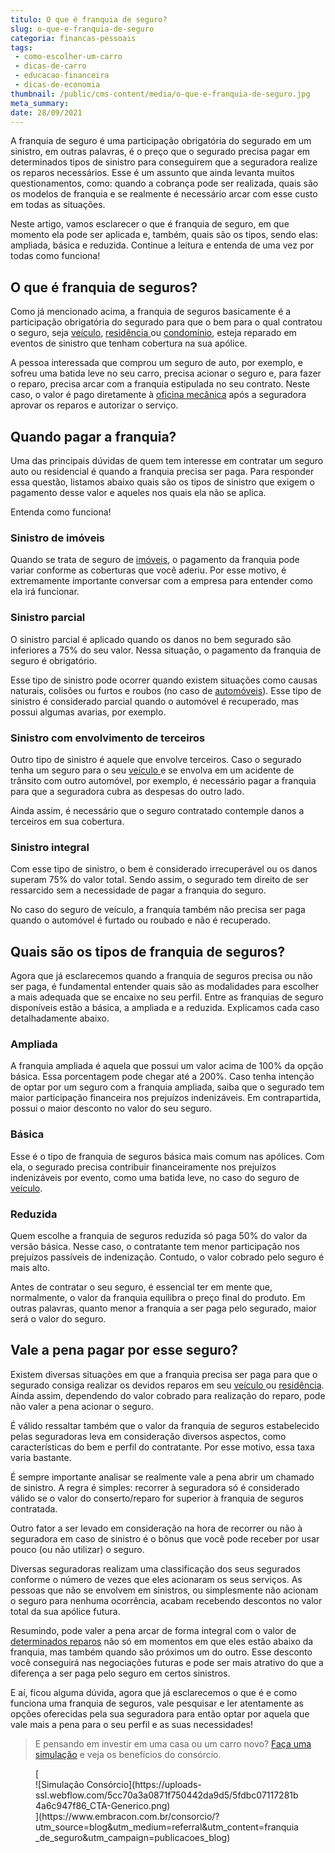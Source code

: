 ```yaml
---
titulo: O que é franquia de seguro?
slug: o-que-e-franquia-de-seguro
categoria: financas-pessoais
tags:
 - como-escolher-um-carro
 - dicas-de-carro
 - educacao-financeira
 - dicas-de-economia
thumbnail: /public/cms-content/media/o-que-e-franquia-de-seguro.jpg
meta_summary: 
date: 28/09/2021
---
```

A franquia de seguro é uma participação obrigatória do segurado em um sinistro, em outras palavras, é o preço que o segurado precisa pagar em determinados tipos de sinistro para conseguirem que a seguradora realize os reparos necessários. Esse é um assunto que ainda levanta muitos questionamentos, como: quando a cobrança pode ser realizada, quais são os modelos de franquia e se realmente é necessário arcar com esse custo em todas as situações.

Neste artigo, vamos esclarecer o que é franquia de seguro, em que momento ela pode ser aplicada e, também, quais são os tipos, sendo elas: ampliada, básica e reduzida. Continue a leitura e entenda de uma vez por todas como funciona!

O que é franquia de seguros?
----------------------------

Como já mencionado acima, a franquia de seguros basicamente é a participação obrigatória do segurado para que o bem para o qual contratou o seguro, seja [veículo](https://www.embracon.com.br/blog/sobre-o-consorcio-de-veiculos-embracon), [residência ](https://www.embracon.com.br/blog/10-principais-dicas-para-transformar-sua-residencia-em-uma-casa-sustentavel)ou [condomínio](https://www.embracon.com.br/blog/casa-em-condominio-fechado-quando-e-porque-fazer-esse-investimento), esteja reparado em eventos de sinistro que tenham cobertura na sua apólice.

A pessoa interessada que comprou um seguro de auto, por exemplo, e sofreu uma batida leve no seu carro, precisa acionar o seguro e, para fazer o reparo, precisa arcar com a franquia estipulada no seu contrato. Neste caso, o valor é pago diretamente à [oficina mecânica](https://www.embracon.com.br/blog/saiba-qual-a-importancia-de-realizar-as-revisoes-regulares-do-carro) após a seguradora aprovar os reparos e autorizar o serviço.

Quando pagar a franquia?
------------------------

Uma das principais dúvidas de quem tem interesse em contratar um seguro auto ou residencial é quando a franquia precisa ser paga. Para responder essa questão, listamos abaixo quais são os tipos de sinistro que exigem o pagamento desse valor e aqueles nos quais ela não se aplica.

Entenda como funciona!

### Sinistro de imóveis

Quando se trata de seguro de [imóveis](https://www.embracon.com.br/blog/como-funciona-um-consorcio-de-imoveis-no-brasil), o pagamento da franquia pode variar conforme as coberturas que você aderiu. Por esse motivo, é extremamente importante conversar com a empresa para entender como ela irá funcionar.

### Sinistro parcial

O sinistro parcial é aplicado quando os danos no bem segurado são inferiores a 75% do seu valor. Nessa situação, o pagamento da franquia de seguro é obrigatório.

Esse tipo de sinistro pode ocorrer quando existem situações como causas naturais, colisões ou furtos e roubos (no caso de [automóveis](https://www.embracon.com.br/blog/compre-o-primeiro-automovel-com-o-consorcio)). Esse tipo de sinistro é considerado parcial quando o automóvel é recuperado, mas possui algumas avarias, por exemplo.

### Sinistro com envolvimento de terceiros

Outro tipo de sinistro é aquele que envolve terceiros. Caso o segurado tenha um seguro para o seu [veículo ](https://www.embracon.com.br/blog/como-comprar-um-carro-seminovo-com-o-consorcio)e se envolva em um acidente de trânsito com outro automóvel, por exemplo, é necessário pagar a franquia para que a seguradora cubra as despesas do outro lado.

Ainda assim, é necessário que o seguro contratado contemple danos a terceiros em sua cobertura.

### Sinistro integral

Com esse tipo de sinistro, o bem é considerado irrecuperável ou os danos superam 75% do valor total. Sendo assim, o segurado tem direito de ser ressarcido sem a necessidade de pagar a franquia do seguro.

No caso do seguro de veículo, a franquia também não precisa ser paga quando o automóvel é furtado ou roubado e não é recuperado.

Quais são os tipos de franquia de seguros?
------------------------------------------

Agora que já esclarecemos quando a franquia de seguros precisa ou não ser paga, é fundamental entender quais são as modalidades para escolher a mais adequada que se encaixe no seu perfil. Entre as franquias de seguro disponíveis estão a básica, a ampliada e a reduzida. Explicamos cada caso detalhadamente abaixo.

### Ampliada

A franquia ampliada é aquela que possui um valor acima de 100% da opção básica. Essa porcentagem pode chegar até a 200%. Caso tenha intenção de optar por um seguro com a franquia ampliada, saiba que o segurado tem maior participação financeira nos prejuízos indenizáveis. Em contrapartida, possui o maior desconto no valor do seu seguro.

### Básica

Esse é o tipo de franquia de seguros básica mais comum nas apólices. Com ela, o segurado precisa contribuir financeiramente nos prejuízos indenizáveis por evento, como uma batida leve, no caso do seguro de [veículo](https://www.embracon.com.br/blog/hatch-ou-sedan-diferencas).

### Reduzida

Quem escolhe a franquia de seguros reduzida só paga 50% do valor da versão básica. Nesse caso, o contratante tem menor participação nos prejuízos passíveis de indenização. Contudo, o valor cobrado pelo seguro é mais alto.

Antes de contratar o seu seguro, é essencial ter em mente que, normalmente, o valor da franquia equilibra o preço final do produto. Em outras palavras, quanto menor a franquia a ser paga pelo segurado, maior será o valor do seguro.

Vale a pena pagar por esse seguro?
----------------------------------

Existem diversas situações em que a franquia precisa ser paga para que o segurado consiga realizar os devidos reparos em seu [veículo ](https://www.embracon.com.br/blog/primeiro-carro-como-acertar-na-escolha)ou [residência](https://www.embracon.com.br/blog/casa-ou-apartamento-qual-a-melhor-escolha-para-voce). Ainda assim, dependendo do valor cobrado para realização do reparo, pode não valer a pena acionar o seguro.

É válido ressaltar também que o valor da franquia de seguros estabelecido pelas seguradoras leva em consideração diversos aspectos, como características do bem e perfil do contratante. Por esse motivo, essa taxa varia bastante.

É sempre importante analisar se realmente vale a pena abrir um chamado de sinistro. A regra é simples: recorrer à seguradora só é considerado válido se o valor do conserto/reparo for superior à franquia de seguros contratada.

Outro fator a ser levado em consideração na hora de recorrer ou não à seguradora em caso de sinistro é o bônus que você pode receber por usar pouco (ou não utilizar) o seguro.

Diversas seguradoras realizam uma classificação dos seus segurados conforme o número de vezes que eles acionaram os seus serviços. As pessoas que não se envolvem em sinistros, ou simplesmente não acionam o seguro para nenhuma ocorrência, acabam recebendo descontos no valor total da sua apólice futura.

Resumindo, pode valer a pena arcar de forma integral com o valor de [determinados reparos](https://www.embracon.com.br/blog/os-cuidados-que-voce-precisa-ter-na-compra-de-um-carro-usado) não só em momentos em que eles estão abaixo da franquia, mas também quando são próximos um do outro. Esse desconto você conseguirá nas negociações futuras e pode ser mais atrativo do que a diferença a ser paga pelo seguro em certos sinistros.

E aí, ficou alguma dúvida, agora que já esclarecemos o que é e como funciona uma franquia de seguros, vale pesquisar e ler atentamente as opções oferecidas pela sua seguradora para então optar por aquela que vale mais a pena para o seu perfil e as suas necessidades!

> E pensando em investir em uma casa ou um carro novo? [Faça uma simulação](https://www.embracon.com.br/consorcio/?utm_source=blog&utm_medium=referral&utm_content=franquia_de_seguro&utm_campaign=publicacoes_blog) e veja os benefícios do consórcio.

<figure class="w-richtext-figure-type-image w-richtext-align-center">[<div>![Simulação Consórcio](https://uploads-ssl.webflow.com/5cc70a3a0871f750442da9d5/5fdbc07117281b4a6c947f86_CTA-Generico.png)</div>](https://www.embracon.com.br/consorcio/?utm_source=blog&utm_medium=referral&utm_content=franquia_de_seguro&utm_campaign=publicacoes_blog)</figure>
